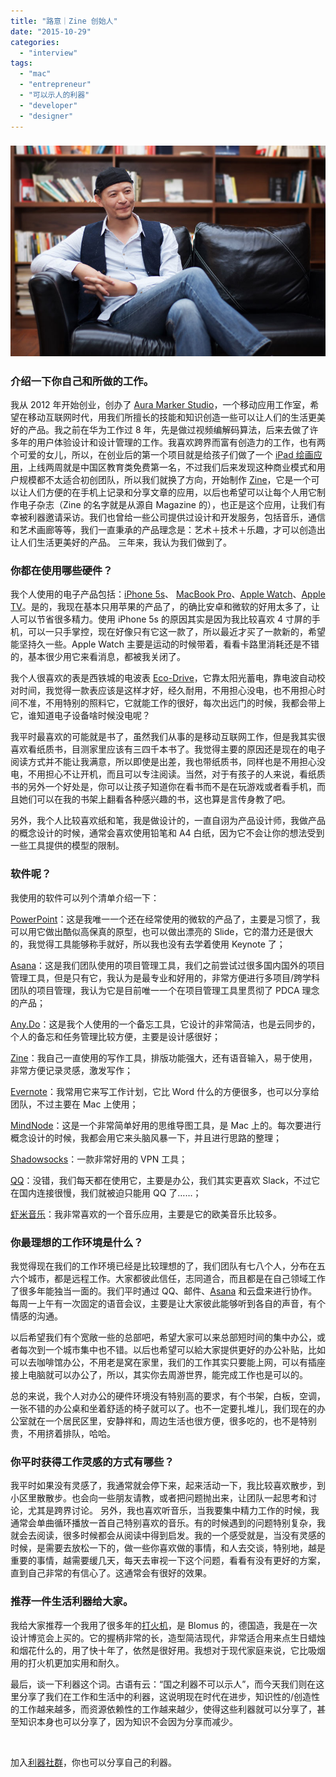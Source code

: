 ```yaml
---
title: "路意｜Zine 创始人"
date: "2015-10-29"
categories: 
  - "interview"
tags: 
  - "mac"
  - "entrepreneur"
  - "可以示人的利器"
  - "developer"
  - "designer"
---
```


### ![luyi](/images/luyi.jpg)

### 介绍一下你自己和所做的工作。

我从 2012 年开始创业，创办了 [Aura Marker Studio](https://www.auramarker.com/)，一个移动应用工作室，希望在移动互联网时代，用我们所擅长的技能和知识创造一些可以让人们的生活更美好的产品。我之前在华为工作过 8 年，先是做过视频编解码算法，后来去做了许多年的用户体验设计和设计管理的工作。我喜欢跨界而富有创造力的工作，也有两个可爱的女儿，所以，在创业后的第一个项目就是给孩子们做了一个 [iPad 绘画应用](https://itunes.apple.com/app/shou-hui-yi-shu-jia/id593768966?mt=8)，上线两周就是中国区教育类免费第一名，不过我们后来发现这种商业模式和用户规模都不太适合初创团队，所以我们就换了方向，开始制作 [Zine](https://zine.la/)，它是一个可以让人们方便的在手机上记录和分享文章的应用，以后也希望可以让每个人用它制作电子杂志（Zine 的名字就是从源自 Magazine 的），也正是这个应用，让我们有幸被利器邀请采访。我们也曾给一些公司提供过设计和开发服务，包括音乐，通信和艺术画廊等等，我们一直秉承的产品理念是：艺术＋技术＋乐趣，才可以创造出让人们生活更美好的产品。 三年来，我认为我们做到了。

### **你都在使用哪些硬件？**

我个人使用的电子产品包括：[iPhone 5s](https://www.apple.com/cn/iphone/)、 [MacBook Pro](https://www.apple.com/cn/macbook-pro/)、[Apple Watch](https://www.apple.com/cn/watch/)、[Apple TV](https://www.apple.com/tv/)。是的，我现在基本只用苹果的产品了，的确比安卓和微软的好用太多了，让人可以节省很多精力。使用 iPhone 5s 的原因其实是因为我比较喜欢 4 寸屏的手机，可以一只手掌控，现在好像只有它这一款了，所以最近才买了一款新的，希望能坚持久一些。Apple Watch 主要是运动的时候带着，看看卡路里消耗还是不错的，基本很少用它来看消息，都被我关闭了。

我个人很喜欢的表是西铁城的电波表 [Eco-Drive](https://www.citizenwatch.com/en-us/watches/find-a-watch/#filters=collection_collectionecodrive)，它靠太阳光蓄电，靠电波自动校对时间，我觉得一款表应该是这样才好，经久耐用，不用担心没电，也不用担心时间不准，不用特别的照料它，它就能工作的很好，每次出远门的时候，我都会带上它，谁知道电子设备啥时候没电呢？

我平时最喜欢的可能就是书了，虽然我们从事的是移动互联网工作，但是我其实很喜欢看纸质书，目测家里应该有三四千本书了。我觉得主要的原因还是现在的电子阅读方式并不能让我满意，所以即使是出差，我也带纸质书，同样也是不用担心没电，不用担心不让开机，而且可以专注阅读。当然，对于有孩子的人来说，看纸质书的另外一个好处是，你可以让孩子知道你在看书而不是在玩游戏或者看手机，而且她们可以在我的书架上翻看各种感兴趣的书，这也算是言传身教了吧。

另外，我个人比较喜欢纸和笔，我是做设计的，一直自诩为产品设计师，我做产品的概念设计的时候，通常会喜欢使用铅笔和 A4 白纸，因为它不会让你的想法受到一些工具提供的模型的限制。

### **软件呢？**

我使用的软件可以列个清单介绍一下：

[PowerPoint](https://products.office.com/zh-cn/powerpoint)：这是我唯一一个还在经常使用的微软的产品了，主要是习惯了，我可以用它做出酷似高保真的原型，也可以做出漂亮的 Slide，它的潜力还是很大的，我觉得工具能够称手就好，所以我也没有去学着使用 Keynote 了；

[Asana](https://asana.com/)：这是我们团队使用的项目管理工具，我们之前尝试过很多国内国外的项目管理工具，但是只有它，我认为是最专业和好用的，非常方便进行多项目/跨学科团队的项目管理，我认为它是目前唯一一个在项目管理工具里贯彻了 PDCA 理念的产品；

[Any.Do](https://www.any.do/)：这是我个人使用的一个备忘工具，它设计的非常简洁，也是云同步的，个人的备忘和任务管理比较方便，主要是设计感很好；

[Zine](https://zine.la/)：我自己一直使用的写作工具，排版功能强大，还有语音输入，易于使用，非常方便记录灵感，激发写作；

[Evernote](https://evernote.com/intl/zh-cn/)：我常用它来写工作计划，它比 Word 什么的方便很多，也可以分享给团队，不过主要在 Mac 上使用；

[MindNode](https://mindnode.com/)：这是一个非常简单好用的思维导图工具，是 Mac 上的。每次要进行概念设计的时候，我都会用它来头脑风暴一下，并且进行思路的整理；

[Shadowsocks](https://shadowsocks.org/en/index.html)：一款非常好用的 VPN 工具；

[QQ](https://im.qq.com/)：没错，我们每天都在使用它，主要是办公，我们其实更喜欢 Slack，不过它在国内连接很慢，我们就被迫只能用 QQ 了……；

[虾米音乐](https://www.xiami.com/)：我非常喜欢的一个音乐应用，主要是它的欧美音乐比较多。

### **你最理想的工作环境是什么？**

我觉得现在我们的工作环境已经是比较理想的了，我们团队有七八个人，分布在五六个城市，都是远程工作。大家都彼此信任，志同道合，而且都是在自己领域工作了很多年能独当一面的。我们平时通过 QQ、邮件、[Asana](https://asana.com/) 和云盘来进行协作。每周一上午有一次固定的语音会议，主要是让大家彼此能够听到各自的声音，有个情感的沟通。

以后希望我们有个宽敞一些的总部吧，希望大家可以来总部短时间的集中办公，或者每次到一个城市集中也不错。以后也希望可以給大家提供更好的办公补贴，比如可以去咖啡馆办公，不用老是窝在家里，我们的工作其实只要能上网，可以有插座接上电脑就可以办公了，所以，其实你去周游世界，能完成工作也是可以的。

总的来说，我个人对办公的硬件环境没有特别高的要求，有个书架，白板，空调，一张不错的办公桌和坐着舒适的椅子就可以了。也不一定要扎堆儿，我们现在的办公室就在一个居民区里，安静祥和，周边生活也很方便，很多吃的，也不是特别贵，不用挤着排队，哈哈。

### **你平时获得工作灵感的方式有哪些？**

我平时如果没有灵感了，我通常就会停下来，起来活动一下，我比较喜欢散步，到小区里散散步。也会向一些朋友请教，或者把问题抛出来，让团队一起思考和讨论，尤其是跨界讨论。 另外，我也喜欢听音乐，当我要集中精力工作的时候，我通常会单曲循环播放一首自己特别喜欢的音乐。有的时候遇到的问题特别复杂，我就会去阅读，很多时候都会从阅读中得到启发。我的一个感受就是，当没有灵感的时候，是需要去放松一下的，做一些你喜欢做的事情，和人去交谈，特别地，越是重要的事情，越需要缓几天，每天去审视一下这个问题，看看有没有更好的方案，直到自己非常的有信心了。这通常会有很好的效果。

### **推荐一件生活利器给大家。**

我给大家推荐一个我用了很多年的[打火机](https://www.blomus.com.au/product/chimo-stick-lighter/)，是 Blomus 的，德国造，我是在一次设计博览会上买的。它的握柄非常的长，造型简洁现代，非常适合用来点生日蜡烛和烟花什么的，用了快十年了，依然是很好用。我想对于现代家庭来说，它比吸烟用的打火机更加实用和耐久。

最后，谈一下利器这个词。古语有云：“国之利器不可以示人”，而今天我们则在这里分享了我们在工作和生活中的利器，这说明现在时代在进步，知识性的/创造性的工作越来越多，而资源依赖性的工作越来越少，使得这些利器就可以分享了，甚至知识本身也可以分享了，因为知识不会因为分享而减少。

 

加入[利器社群](https://liqi.io/community/)，你也可以分享自己的利器。
